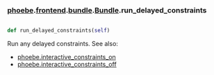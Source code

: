 ### [phoebe](phoebe.md).[frontend](phoebe.frontend.md).[bundle](phoebe.frontend.bundle.md).[Bundle](phoebe.frontend.bundle.Bundle.md).run_delayed_constraints

```py

def run_delayed_constraints(self)

```



Run any delayed constraints.  See also:
* [phoebe.interactive_constraints_on](phoebe.interactive_constraints_on.md)
* [phoebe.interactive_constraints_off](phoebe.interactive_constraints_off.md)

